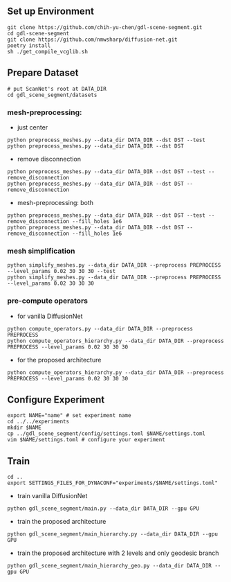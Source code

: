 ## Set up Environment

```
git clone https://github.com/chih-yu-chen/gdl-scene-segment.git
cd gdl-scene-segment
git clone https://github.com/nmwsharp/diffusion-net.git
poetry install
sh ./get_compile_vcglib.sh
```


## Prepare Dataset

```
# put ScanNet's root at DATA_DIR
cd gdl_scene_segment/datasets
```

### mesh-preprocessing:
- just center
```
python preprocess_meshes.py --data_dir DATA_DIR --dst DST --test
python preprocess_meshes.py --data_dir DATA_DIR --dst DST
```
- remove disconnection
```
python preprocess_meshes.py --data_dir DATA_DIR --dst DST --test --remove_disconnection
python preprocess_meshes.py --data_dir DATA_DIR --dst DST --remove_disconnection
```
- mesh-preprocessing: both
```
python preprocess_meshes.py --data_dir DATA_DIR --dst DST --test --remove_disconnection --fill_holes 1e6
python preprocess_meshes.py --data_dir DATA_DIR --dst DST --remove_disconnection --fill_holes 1e6
```

### mesh simplification
```
python simplify_meshes.py --data_dir DATA_DIR --preprocess PREPROCESS --level_params 0.02 30 30 30 --test
python simplify_meshes.py --data_dir DATA_DIR --preprocess PREPROCESS --level_params 0.02 30 30 30
```

### pre-compute operators
- for vanilla DiffusionNet
```
python compute_operators.py --data_dir DATA_DIR --preprocess PREPROCESS
python compute_operators_hierarchy.py --data_dir DATA_DIR --preprocess PREPROCESS --level_params 0.02 30 30 30
```
- for the proposed architecture
```
python compute_operators_hierarchy.py --data_dir DATA_DIR --preprocess PREPROCESS --level_params 0.02 30 30 30
```


## Configure Experiment

```
export NAME="name" # set experiment name
cd ../../experiments
mkdir $NAME
cp ../gdl_scene_segment/config/settings.toml $NAME/settings.toml
vim $NAME/settings.toml # configure your experiment
```

## Train

```
cd ..
export SETTINGS_FILES_FOR_DYNACONF="experiments/$NAME/settings.toml"
```
- train vanilla DiffusionNet
```
python gdl_scene_segment/main.py --data_dir DATA_DIR --gpu GPU
```
- train the proposed architecture
```
python gdl_scene_segment/main_hierarchy.py --data_dir DATA_DIR --gpu GPU
```
- train the proposed architecture with 2 levels and only geodesic branch
```
python gdl_scene_segment/main_hierarchy_geo.py --data_dir DATA_DIR --gpu GPU
```
